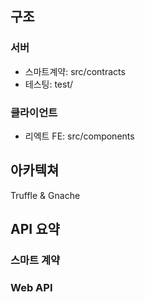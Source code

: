 구조
-------
### 서버
- 스마트계약: src/contracts
- 테스팅: test/

### 클라이언트
- 리엑트 FE: src/components

아카텍쳐
-------
Truffle & Gnache


API 요약
-------
### 스마트 계약

### Web API
